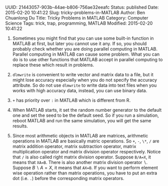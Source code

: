 UUID: 21443057-903b-44ae-b806-756ae32eeafc
Status: published
Date: 2015-02-20 10:41:22
Slug: tricky-problems-in-MATLAB
Author: Ben Chuanlong Du
Title: Tricky Problems in MATLAB
Category: Computer Science
Tags: trick, trap, programming, MATLAB
Modified: 2015-02-20 10:41:22


1. Sometimes you might find that you can use some built-in function in
MATLAB at first, but later you cannot use it any. If so, you should
probably check whether you are doing parallel computing in MATLAB.
Parallel computing in MATLAB can cause some problem. What you can do
is to use other functions that MATLAB accept in parallel computing
to replace these which result in problems.

5. `dlmwrite` is convenient to write vector and matrix data to a file,
but it might lose accuracy especially when you do not specify the
accuracy attribute. So do not use `dlmwrite` to write data into text
files when you works with high accuracy data, instead, you can use
binary data.

6. `+` has priority over `:` in MATLAB which is different from R.

7. When MATLAB starts, it set the random number generator to the
default one and set the seed to be the default seed. So if you run a
simulation, reboot MATLAB and run the same simulation, you will get
the same results.

1. Since most arithmetic objects in MATLAB are matrices, arithmetic
operations in MATLAB are basically matric operations. So `+`, `-`,
`\*`, `/` are matrix addition operator, matrix subtraction
operator, matrix multiplication operator and matrix division
operator respectively. 
Notice that `/` is also called right matrix division operator. Suppose
`B/A=X`, it means that `XA=B`. There is also another matrix division
operator $\backslash$. Suppose $B\backslash A=X$, it means that
`AX=B`.
If you want to perform element wise
operation rather than matrix operations, you have to put
an extra dot (i.e. `.`) before the corresponding matrix
operators.

